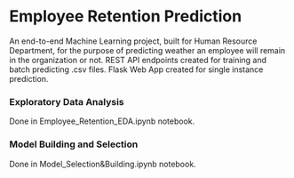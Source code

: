 # Employee Retention Prediction
  An end-to-end Machine Learning project, built for Human Resource Department, for the purpose of predicting weather an employee will remain in the organization or not. REST API endpoints created for training and batch predicting .csv files. Flask Web App created for single instance prediction.
  
### Exploratory Data Analysis 
Done in Employee_Retention_EDA.ipynb notebook.
    
### Model Building and Selection 
Done in Model_Selection&Building.ipynb notebook.
    
  
